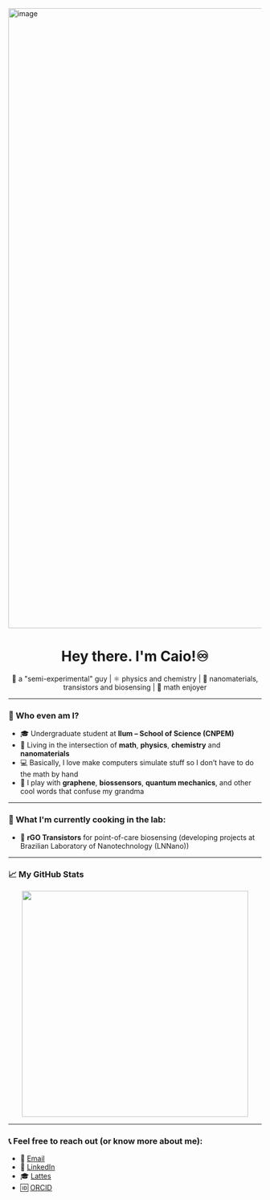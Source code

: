 <img width="6611" height="1234" alt="image" src="https://github.com/user-attachments/assets/623bb7fb-2b42-41c7-9a52-5081d8f6d403" />

<h1 align="center">Hey there. I'm Caio!♾️ </h1>
<p align="center">
  🧪 a "semi-experimental" guy | ⚛️ physics and chemistry | 🧬 nanomaterials, transistors and biosensing | 🧠 math enjoyer
</p>

---

### 👤 Who even am I?

- 🎓 Undergraduate student at **Ilum – School of Science (CNPEM)**  
- 🧠 Living in the intersection of **math**, **physics**, **chemistry** and **nanomaterials**  
- 💻 Basically, I love make computers simulate stuff so I don’t have to do the math by hand
- 🧪 I play with **graphene**, **biossensors**, **quantum mechanics**, and other cool words that confuse my grandma  

---

### 🔬 What I'm currently cooking in the lab:

- 🧫 **rGO Transistors** for point-of-care biosensing (developing projects at Brazilian Laboratory of Nanotechnology (LNNano))

---

### 📈 My GitHub Stats

<p align="center">
  <img src="https://github-readme-stats.vercel.app/api?username=Caiomld&show_icons=true&theme=tokyonight" width="450" />
</p>

---

### 📞 Feel free to reach out (or know more about me):

- 📧 [Email](mailto:caio24034@ilum.cnpem.br)  
- 💼 [LinkedIn](https://www.linkedin.com/in/seu-usuario)
- 🎓 [Lattes](http://lattes.cnpq.br/8693036735970868)
- 🆔 [ORCID](https://orcid.org/my-orcid?orcid=0009-0006-2632-1111)
